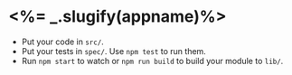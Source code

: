 # <%= _.slugify(appname)%>

 * Put your code in `src/`.
 * Put your tests in `spec/`. Use `npm test` to run them.
 * Run `npm start` to watch or `npm run build` to build your module to `lib/`.

